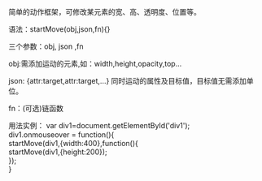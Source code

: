 简单的动作框架，可修改某元素的宽、高、透明度、位置等。

语法：startMove(obj,json,fn){}

三个参数：obj, json ,fn

obj:需添加运动的元素,如：width,height,opacity,top...

json: {attr:target,attr:target,...} 同时运动的属性及目标值，目标值无需添加单位。

fn：(可选)链函数

用法实例：
 var div1=document.getElementById('div1');  
 div1.onmouseover = function(){  
 startMove(div1,{width:400},function(){  
      startMove(div1,{height:200});  
        });  
    }
